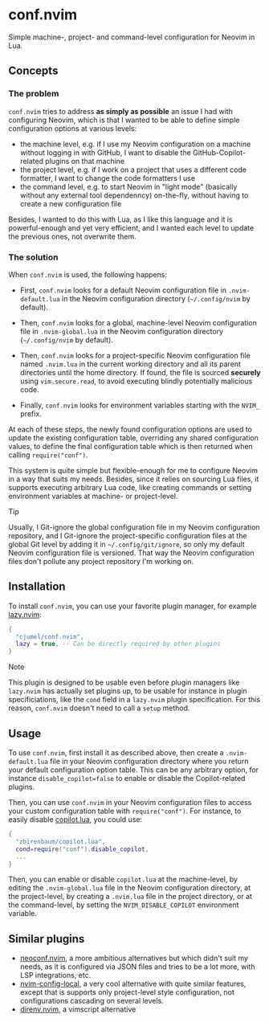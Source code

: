 # conf.nvim

Simple machine-, project- and command-level configuration for Neovim in Lua.

## Concepts

### The problem

`conf.nvim` tries to address **as simply as possible** an issue I had with configuring Neovim, which
is that I wanted to be able to define simple configuration options at various levels:

- the machine level, e.g. if I use my Neovim configuration on a machine without logging in with
  GitHub, I want to disable the GitHub-Copilot-related plugins on that machine
- the project level, e.g. if I work on a project that uses a different code formatter, I want to
  change the code formatters I use
- the command level, e.g. to start Neovim in "light mode" (basically without any external tool
  dependenncy) on-the-fly, without having to create a new configuration file

Besides, I wanted to do this with Lua, as I like this language and it is powerful-enough and yet
very efficient, and I wanted each level to update the previous ones, not overwrite them.

### The solution

When `conf.nvim` is used, the following happens:

- First, `conf.nvim` looks for a default Neovim configuration file in `.nvim-default.lua` in the
  Neovim configuration directory (`~/.config/nvim` by default).

- Then, `conf.nvim` looks for a global, machine-level Neovim configuration file in
  `.nvim-global.lua` in the Neovim configuration directory (`~/.config/nvim` by default).

- Then, `conf.nvim` looks for a project-specific Neovim configuration file named `.nvim.lua` in the
  current working directory and all its parent directories until the home directory. If found, the
  file is sourced **securely** using `vim.secure.read`, to avoid executing blindly potentially
  malicious code.

- Finally, `conf.nvim` looks for environment variables starting with the `NVIM_` prefix.

At each of these steps, the newly found configuration options are used to update the existing
configuration table, overriding any shared configuration values, to define the final configuration
table which is then returned when calling `require("conf")`.

This system is quite simple but flexible-enough for me to configure Neovim in a way that suits my
needs. Besides, since it relies on sourcing Lua files, it supports executing arbitrary Lua code,
like creating commands or setting environment variables at machine- or project-level.

> [!TIP]
>
> Usually, I Git-ignore the global configuration file in my Neovim configuration repository, and I
> Git-ignore the project-specific configuration files at the global Git level by adding it in
> `~/.config/git/ignore`, so only my default Neovim configuration file is versioned. That way the
> Neovim configuration files don't pollute any project repository I'm working on.

## Installation

To install `conf.nvim`, you can use your favorite plugin manager, for example
[lazy.nvim](https://github.com/folke/lazy.nvim):

```lua
{
  "cjumel/conf.nvim",
  lazy = true, -- Can be directly required by other plugins
}
```

> [!NOTE]
>
> This plugin is designed to be usable even before plugin managers like `lazy.nvim` has actually set
> plugins up, to be usable for instance in plugin specificiations, like the `cond` field in a
> `lazy.nvim` plugin specification. For this reason, `conf.nvim` doesn't need to call a `setup`
> method.

## Usage

To use `conf.nvim`, first install it as described above, then create a `.nvim-default.lua` file in
your Neovim configuration directory where you return your default configuration option table. This
can be any arbitrary option, for instance `disable_copilot=false` to enable or disable the
Copilot-related plugins.

Then, you can use `conf.nvim` in your Neovim configuration files to access your custom configuration
table with `require("conf")`. For instance, to easily disable
[copilot.lua](https://github.com/zbirenbaum/copilot.lua), you could use:

```lua
{
  "zbirenbaum/copilot.lua",
  cond=require("conf").disable_copilot,
  ...
}
```

Then, you can enable or disable `copilot.lua` at the machine-level, by editing the
`.nvim-global.lua` file in the Neovim configuration directory, at the project-level, by creating a
`.nvim.lua` file in the project directory, or at the command-level, by setting the
`NVIM_DISABLE_COPILOT` environment variable.

## Similar plugins

- [neoconf.nvim](https://github.com/folke/neoconf.nvim), a more ambitious alternatives but which
  didn't suit my needs, as it is configured via JSON files and tries to be a lot more, with LSP
  integrations, etc.
- [nvim-config-local](https://github.com/klen/nvim-config-local/tree/main), a very cool alternative
  with quite similar features, except that is supports only project-level style configuration, not
  configurations cascading on several levels.
- [direnv.nvim](https://github.com/direnv/direnv.vim), a vimscript alternative

